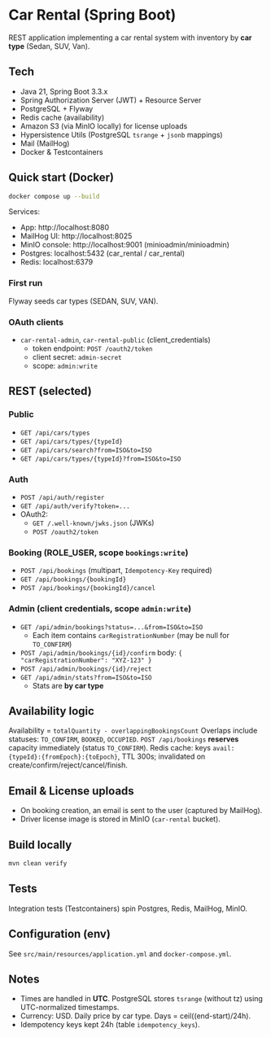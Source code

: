 # Car Rental (Spring Boot)

REST application implementing a car rental system with inventory by **car type** (Sedan, SUV, Van).

## Tech
- Java 21, Spring Boot 3.3.x
- Spring Authorization Server (JWT) + Resource Server
- PostgreSQL + Flyway
- Redis cache (availability)
- Amazon S3 (via MinIO locally) for license uploads
- Hypersistence Utils (PostgreSQL `tsrange` + `jsonb` mappings)
- Mail (MailHog)
- Docker & Testcontainers

## Quick start (Docker)
```bash
docker compose up --build
```
Services:
- App: http://localhost:8080
- MailHog UI: http://localhost:8025
- MinIO console: http://localhost:9001 (minioadmin/minioadmin)
- Postgres: localhost:5432 (car_rental / car_rental)
- Redis: localhost:6379

### First run
Flyway seeds car types (SEDAN, SUV, VAN).

### OAuth clients
- `car-rental-admin`, `car-rental-public` (client_credentials)
  - token endpoint: `POST /oauth2/token`
  - client secret: `admin-secret`
  - scope: `admin:write`

## REST (selected)

### Public
- `GET /api/cars/types`
- `GET /api/cars/types/{typeId}`
- `GET /api/cars/search?from=ISO&to=ISO`
- `GET /api/cars/types/{typeId}?from=ISO&to=ISO`

### Auth
- `POST /api/auth/register`
- `GET /api/auth/verify?token=...`
- OAuth2:
  - `GET /.well-known/jwks.json` (JWKs)
  - `POST /oauth2/token`

### Booking (ROLE_USER, scope `bookings:write`)
- `POST /api/bookings` (multipart, `Idempotency-Key` required)
- `GET /api/bookings/{bookingId}`
- `POST /api/bookings/{bookingId}/cancel`

### Admin (client credentials, scope `admin:write`)
- `GET /api/admin/bookings?status=...&from=ISO&to=ISO`
  - Each item contains `carRegistrationNumber` (may be null for `TO_CONFIRM`)
- `POST /api/admin/bookings/{id}/confirm` body: `{ "carRegistrationNumber": "XYZ-123" }`
- `POST /api/admin/bookings/{id}/reject`
- `GET /api/admin/stats?from=ISO&to=ISO`
  - Stats are **by car type**

## Availability logic
Availability = `totalQuantity - overlappingBookingsCount`
Overlaps include statuses: `TO_CONFIRM`, `BOOKED`, `OCCUPIED`.
`POST /api/bookings` **reserves** capacity immediately (status `TO_CONFIRM`).
Redis cache: keys `avail:{typeId}:{fromEpoch}:{toEpoch}`, TTL 300s; invalidated on create/confirm/reject/cancel/finish.

## Email & License uploads
- On booking creation, an email is sent to the user (captured by MailHog).
- Driver license image is stored in MinIO (`car-rental` bucket).

## Build locally
```bash
mvn clean verify
```

## Tests
Integration tests (Testcontainers) spin Postgres, Redis, MailHog, MinIO.

## Configuration (env)
See `src/main/resources/application.yml` and `docker-compose.yml`.

## Notes
- Times are handled in **UTC**. PostgreSQL stores `tsrange` (without tz) using UTC-normalized timestamps.
- Currency: USD. Daily price by car type. Days = ceil((end-start)/24h).
- Idempotency keys kept 24h (table `idempotency_keys`).

